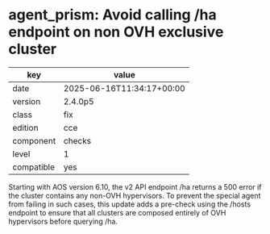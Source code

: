 [//]: # (werk v2)
# agent_prism: Avoid calling /ha endpoint on non OVH exclusive cluster

key        | value
---------- | ---
date       | 2025-06-16T11:34:17+00:00
version    | 2.4.0p5
class      | fix
edition    | cce
component  | checks
level      | 1
compatible | yes


Starting with AOS version 6.10, the v2 API endpoint /ha returns a 500 error if the cluster contains any non-OVH hypervisors. To prevent the special agent from failing in such cases, this update adds a pre-check using the /hosts endpoint to ensure that all clusters are composed entirely of OVH hypervisors before querying /ha.

